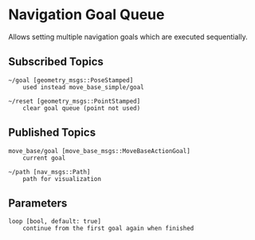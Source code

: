 # Navigation Goal Queue

Allows setting multiple navigation goals which are executed sequentially.

## Subscribed Topics
```   
~/goal [geometry_msgs::PoseStamped]
    used instead move_base_simple/goal
    
~/reset [geometry_msgs::PointStamped]
    clear goal queue (point not used)
```

## Published Topics
```
move_base/goal [move_base_msgs::MoveBaseActionGoal]
    current goal
    
~/path [nav_msgs::Path]
    path for visualization
```

## Parameters
```
loop [bool, default: true]
    continue from the first goal again when finished
```
